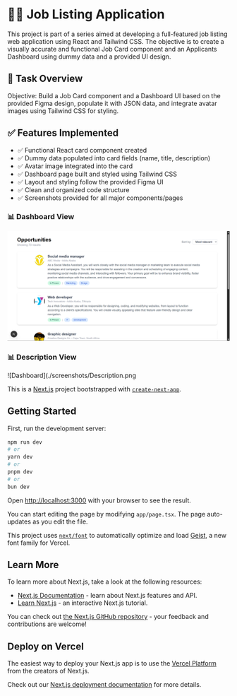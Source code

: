 # 🧑‍💼 Job Listing Application 

This project is part of a series aimed at developing a full-featured job listing web application using React and Tailwind CSS.  The objective is to create a visually accurate and functional Job Card component and an Applicants Dashboard using dummy data and a provided UI design.


## 📌 Task Overview

Objective:
Build a Job Card component and a Dashboard UI based on the provided Figma design, populate it with JSON data, and integrate avatar images using Tailwind CSS for styling.



## ✅ Features Implemented

- ✅ Functional React card component created
- ✅ Dummy data populated into card fields (name, title, description)
- ✅ Avatar image integrated into the card
- ✅ Dashboard page built and styled using Tailwind CSS
- ✅ Layout and styling follow the provided Figma UI
- ✅ Clean and organized code structure
- ✅ Screenshots provided for all major components/pages




### 📊 Dashboard View
![Dashboard](./screenshots/dashboard.png)

### 📊 Description View
![Dashboard](./screenshots/Description.png


This is a [Next.js](https://nextjs.org) project bootstrapped with [`create-next-app`](https://nextjs.org/docs/app/api-reference/cli/create-next-app).

## Getting Started

First, run the development server:

```bash
npm run dev
# or
yarn dev
# or
pnpm dev
# or
bun dev
```

Open [http://localhost:3000](http://localhost:3000) with your browser to see the result.

You can start editing the page by modifying `app/page.tsx`. The page auto-updates as you edit the file.

This project uses [`next/font`](https://nextjs.org/docs/app/building-your-application/optimizing/fonts) to automatically optimize and load [Geist](https://vercel.com/font), a new font family for Vercel.

## Learn More

To learn more about Next.js, take a look at the following resources:

- [Next.js Documentation](https://nextjs.org/docs) - learn about Next.js features and API.
- [Learn Next.js](https://nextjs.org/learn) - an interactive Next.js tutorial.

You can check out [the Next.js GitHub repository](https://github.com/vercel/next.js) - your feedback and contributions are welcome!

## Deploy on Vercel

The easiest way to deploy your Next.js app is to use the [Vercel Platform](https://vercel.com/new?utm_medium=default-template&filter=next.js&utm_source=create-next-app&utm_campaign=create-next-app-readme) from the creators of Next.js.

Check out our [Next.js deployment documentation](https://nextjs.org/docs/app/building-your-application/deploying) for more details.
